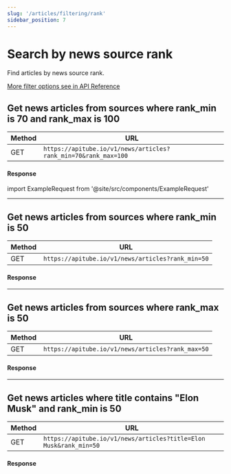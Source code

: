 ```yaml
---
slug: '/articles/filtering/rank'
sidebar_position: 7
---
```


# Search by news source rank

Find articles by news source rank.

[More filter options see in API Reference](/api-reference/articles)

## Get news articles from sources where rank_min is 70 and rank_max is 100

| Method | URL                                                            |
|--------|----------------------------------------------------------------|
| GET    | `https://apitube.io/v1/news/articles?rank_min=70&rank_max=100` |

#### Response
import ExampleRequest from '@site/src/components/ExampleRequest'

<ExampleRequest url="https://apitube.io/v1/news/articles?limit=2&rank_min=70&rank_max=100"></ExampleRequest>

---

## Get news articles from sources where rank_min is 50

| Method | URL                                               |
|--------|---------------------------------------------------|
| GET    | `https://apitube.io/v1/news/articles?rank_min=50` |

#### Response

<ExampleRequest url="https://apitube.io/v1/news/articles?limit=2&rank_min=50"></ExampleRequest>

---

## Get news articles from sources where rank_max is 50

| Method | URL                                               |
|--------|---------------------------------------------------|
| GET    | `https://apitube.io/v1/news/articles?rank_max=50` |

#### Response

<ExampleRequest url="https://apitube.io/v1/news/articles?limit=2&rank_max=50"></ExampleRequest>

---

## Get news articles where title contains "Elon Musk" and rank_min is 50

| Method | URL                                                               |
|--------|-------------------------------------------------------------------|
| GET    | `https://apitube.io/v1/news/articles?title=Elon Musk&rank_min=50` |

#### Response

<ExampleRequest url="https://apitube.io/v1/news/articles?limit=2&title=Elon Musk&rank_min=50"></ExampleRequest>
